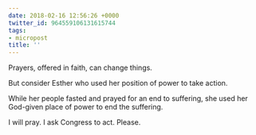 ```yaml
---
date: 2018-02-16 12:56:26 +0000
twitter_id: 964559106131615744
tags:
- micropost
title: ''
---
```


Prayers, offered in faith, can change things.

But consider Esther who used her position of power to take action.

While her people fasted and prayed for an end to suffering, she used her God-given place of power to end the suffering.

I will pray. I ask Congress to act. Please.
